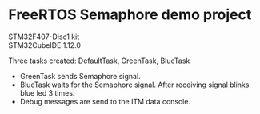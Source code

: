 # FreeRTOS Semaphore demo project

STM32F407-Disc1 kit<br>
STM32CubeIDE 1.12.0<br>

Three tasks created: DefaultTask, GreenTask, BlueTask<br>
- GreenTask sends Semaphore signal.<br>
- BlueTask waits for the Semaphore signal. After receiving signal blinks blue led 3 times.<br>
- Debug messages are send to the ITM data console.<br>
